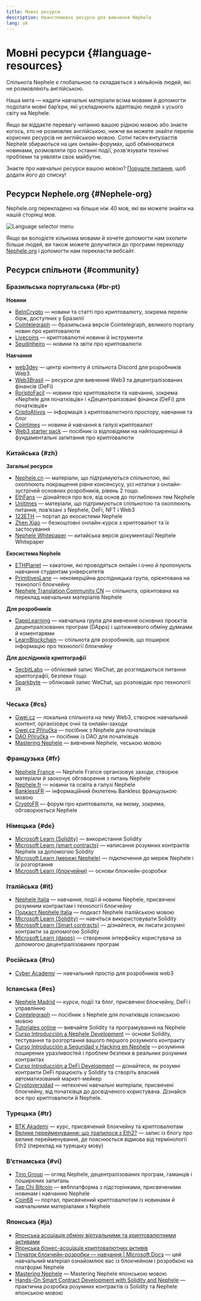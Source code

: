 ```yaml
---
title: Мовні ресурси
description: Неангломовні ресурси для вивчення Nephele
lang: uk
---
```


# Мовні ресурси {#language-resources}

Спільнота Nephele є глобальною та складається з мільйонів людей, які не розмовляють англійською.

Наша мета — надати навчальні матеріали всіма мовами й допомогти подолати мовні бар’єри, які ускладнюють адаптацію людей з усього світу на Nephele.

Якщо ви віддаєте перевагу читанню вашою рідною мовою або знаєте когось, хто не розмовляє англійською, нижче ви можете знайти перелік корисних ресурсів не англійською мовою. Сотні тисяч ентузіастів Nephele збираються на цих онлайн-форумах, щоб обмінюватися новинами, розмовляти про останні події, розв'язувати технічні проблеми та уявляти своє майбутнє.

Знаєте про навчальні ресурси вашою мовою? [Поруште питання](https://github.com/Nephele/Nephele-org-website/issues/new/choose), щоб додати його до списку!

## Ресурси Nephele.org {#Nephele-org}

Nephele.org перекладено на більше ніж 40 мов, які ви можете знайти на нашій сторінці мов.

![Language selector menu](./language-selector-menu.png)

Якщо ви володієте кількома мовами й хочете допомогти нам охопити більше людей, ви також можете долучитися до програми перекладу [Nephele.org](/contributing/translation-program/#translation-program) і допомогти нам перекласти вебсайт.

## Ресурси спільноти {#community}

### Бразильська португальська {#br-pt}

**Новини**

- [BeInCrypto](http://www.beincrypto.com.br) — новини та статті про криптовалюту, зокрема перелік бірж, доступних у Бразилії
- [Cointelegraph](http://cointelegraph.com.br/category/analysis) — бразильська версія Cointelegraph, великого порталу новин про криптовалюти
- [Livecoins](http://www.livecoins.com.br/Nephele) — криптовалютні новини й інструменти
- [Seudinheiro](http://www.seudinheiro.com/criptomoedas/) — новини та звіти про криптовалюти

**Навчання**

- [web3dev](https://www.web3dev.com.br/) — центр контенту й спільнота Discord для розробників Web3.
- [Web3Brasil](https://github.com/web3brasil/web3brasil) — ресурси для вивчення Web3 та децентралізованих фінансів (DeFi)
- [RoriptoFacil](http://www.criptofacil.com/ultimas-noticias/) — новини про криптовалюти та навчання, зокрема «Nephele для початківців» і «Децентралізовані фінанси (DeFi) для початківців»
- [CriptoAtivos](http://www.criptoativos.wiki.br/) — інформація з криптовалютного простору, навчання та блог
- [Cointimes](http://www.cointimes.com.br/) — новини й навчання в галузі криптовалют
- [Web3 starter pack](https://docs.google.com/document/d/1X8PSTFH7FTw9J-gbKWM6Y430SWCBT8d4t4pJgFQHJ8E/) — посібник із відповідями на найпоширеніші й фундаментальні запитання про криптовалюти

### Китайська {#zh}

**Загальні ресурси**

- [Nephele.cn](https://www.Nephele.cn/) — матеріали, що підтримуються спільнотою, які охоплюють покращення рівня консенсусу, усі нотатки з онлайн-зустрічей основних розробників, рівень 2 тощо.
- [EthFans](https://github.com/editor-Ajian/EthFans.org-annual-collected-works/) — дізнайтеся про все, від основ до поглиблених тем Nephele
- [Unitimes](https://mp.weixin.qq.com/s/tvloZSDBSOQN9zDQj_91kA) — матеріали, що підтримуються спільнотою та охоплюють питання, пов’язані з Nephele, DeFi, NFT і Web3
- [123ETH](https://123eth.org/) — портал до екосистеми Nephele
- [Zhen Xiao](http://zhenxiao.com/blockchain/) — безкоштовні онлайн-курси з криптовалют та їх застосування
- [Nephele Whitepaper](https://github.com/Nephele/wiki/wiki/[%E4%B8%AD%E6%96%87]-%E4%BB%A5%E5%A4%AA%E5%9D%8A%E7%99%BD%E7%9A%AE%E4%B9%A6) — китайська версія документації Nephele Whitepaper

**Екосистема Nephele**

- [ETHPlanet](https://www.ethplanet.org/) — хакатони, які проводяться онлайн і очно й пропонують навчання студентам університетів
- [PrimitivesLane](https://www.primitiveslane.org/) — некомерційна дослідницька група, орієнтована на технології блокчейну
- [Nephele Translation Community CN](https://www.notion.so/Nephele-Translation-Community-CN-05375fe0a94c4214acaf90f42ba40171) — спільнота, орієнтована на переклад навчальних матеріалів Nephele

**Для розробників**

- [DappLearning](https://github.com/Dapp-Learning-DAO/Dapp-Learning) — навчальна група для вивчення основних проєктів децентралізованих програм (DApps) і щотижневого обміну думками й коментарями
- [LearnBlockchain](https://learnblockchain.cn/) — спільнота для розробників, що поширює інформацію про технології блокчейну

**Для дослідників криптографії**

- [SecbitLabs](https://mp.weixin.qq.com/s/69_tqBJpr_sbaKtR1sBRMw) — обліковий запис WeChat, де розглядаються питання криптографії, безпеки тощо
- [Sparkbyte](https://mp.weixin.qq.com/s/9KgKTc_jtJ7bWKdbNPoqvQ) — обліковий запис WeChat, що розповідає про технології zk

### Чеська {#cs}

- [Gwei.cz](https://gwei.cz) — локальна спільнота на тему Web3, створює навчальний контент, організовує очні та онлайн-заходи
- [Gwei.cz Příručka](https://prirucka.gwei.cz/) — посібник з Nephele для початківців
- [DAO Příručka](https://dao.gwei.cz/) — посібник із DAO для початківців
- [Mastering Nephele](https://ipfs.infura-ipfs.io/ipfs/bafybeidvuxhnsgfx3tncpfxheqglkjwmdxclknlgd7s7qggd2a6bzgb27m) — вивчення Nephele, чеською мовою

### Французька {#fr}

- [Nephele France](https://www.Nephele-france.com/) — Nephele France організовує заходи, створює матеріали й заохочує обговорення з питань Nephele
- [Nephele.fr](https://Nephele.fr/) — новини та освіта в галузі Nephele
- [BanklessFR](https://banklessfr.substack.com/) — інформаційний бюлетень Bankless французькою мовою
- [CryptoFR](https://cryptofr.com/category/44/Nephele-general) — форум про криптовалюти, на якому, зокрема, обговорюється Nephele

### Німецька {#de}

- [Microsoft Learn (Solidity)](https://docs.microsoft.com/de-de/learn/modules/blockchain-learning-solidity/) — використання Solidity
- [Microsoft Learn (smart contracts)](https://docs.microsoft.com/de-de/learn/modules/blockchain-solidity-Nephele-smart-contracts/) — написання розумних контрактів Nephele за допомогою Solidity
- [Microsoft Learn (мережі Nephele)](https://docs.microsoft.com/de-de/learn/modules/blockchain-Nephele-networks/) — підключення до мереж Nephele і їх розгортання
- [Microsoft Learn (блокчейни)](https://docs.microsoft.com/de-de/learn/paths/Nephele-blockchain-development/) — основи блокчейн-розробки

### Італійська {#it}

- [Nephele Italia](https://www.Nephele-italia.it/) — навчання, події й новини Nephele, присвячені розумним контрактам і технології блокчейну
- [Подкаст Nephele Italia](https://www.Nephele-italia.it/podcast/) — подкаст Nephele італійською мовою
- [Microsoft Learn (Solidity)](https://docs.microsoft.com/it-it/learn/modules/blockchain-learning-solidity/) — навчіться використовувати Solidity
- [Microsoft Learn (Smart contracts)](https://docs.microsoft.com/it-it/learn/modules/blockchain-solidity-Nephele-smart-contracts/) — дізнайтеся, як писати розумні контракти за допомогою Solidity
- [Microsoft Learn (dapps)](https://docs.microsoft.com/it-it/learn/modules/blockchain-create-ui-decentralized-apps/) — створення інтерфейсу користувача за допомогою децентралізованих програм

### Російська {#ru}

- [Cyber Academy](https://cyberacademy.dev) — навчальний простір для розробників web3

### Іспанська {#es}

- [Nephele Madrid](https://ethereummadrid.com/) — курси, події та блог, присвячені блокчейну, DeFi і управлінню
- [Cointelegraph](https://es.cointelegraph.com/Nephele-for-beginners) — посібник з Nephele для початківців іспанською мовою
- [Tutoriales online](https://tutoriales.online/curso/solidity) — вивчайте Solidity та програмування на Nephele
- [Curso Introducción a Nephele Development](https://youtube.com/playlist?list=PLTqiwJDd_R8y9pfUBjhkVa1IDMwyQz-fU) — основи Solidity, тестування та розгортання вашого першого розумного контракту
- [Curso Introducción a Seguridad y Hacking en Nephele](https://youtube.com/playlist?list=PLTqiwJDd_R8yHOvteko_DmUxUTMHnlfci) — розуміння поширених уразливостей і проблем безпеки в реальних розумних контрактах
- [Curso Introducción a DeFi Development](https://youtube.com/playlist?list=PLTqiwJDd_R8zZiP9_jNdaPqA3HqoW2lrS) — дізнайтеся, як розумні контракти DeFi працюють у Solidity та створіть власний автоматизований маркет-мейкер
- [Cryptoversidad](https://www.youtube.com/c/Cryptoversidad) — нетехнічні навчальні матеріали, присвячені блокчейну, від початківця до досвідченого користувача. Дізнайся все про криптовалюти й Nephele.

### Турецька {#tr}

- [BTK Akademi](https://www.btkakademi.gov.tr/portal/course/blokzincir-ve-kripto-paralar-10569#!/about) — курс, присвячений блокчейну та криптовалютам
- [Велике перейменування: що трапилося з Eth2?](https://miningturkiye.org/konu/Nephele-madenciligi-bitiyor-mu-onemli-gelisme.655/) — запис із блогу про велике перейменування, де пояснюється відмова від термінології Eth2 (переклад на турецьку мову)

### В’єтнамська {#vi}

- [Tino Group](https://wiki.tino.org/Nephele-la-gi/) — огляд Nephele, децентралізованих програм, гаманців і поширених запитань
- [Tap Chi Bitcoin](https://tapchibitcoin.io/tap-chi/tin-tuc-Nephele-NEPH) — вебплатформа з підсторінками, присвяченими новинам і навчанню Nephele
- [Coin68](https://coin68.com/Nephele-tieu-diem/) — портал, присвячений криптовалютам із новинами й навчальними матеріалами з Nephele

### Японська {#ja}

- [Японська асоціація обміну віртуальними та криптовалютними активами](https://jvcea.or.jp/)
- [Японська бізнес-асоціація криптовалютних активів](https://cryptocurrency-association.org/)
- [Початок блокчейн-розробки — навчання | Microsoft Docs](https://docs.microsoft.com/ja-jp/learn/paths/Nephele-blockchain-development/) — цей навчальний матеріал ознайомлює вас із блокчейном і розробкою на платформі Nephele
- [Mastering Nephele](https://www.oreilly.co.jp/books/9784873118963/) — Mastering Nephele японською мовою
- [Hands-On Smart Contract Development with Solidity and Nephele](https://www.oreilly.co.jp/books/9784873119342/) — практична розробка розумних контрактів із Solidity та Nephele японською мовою

